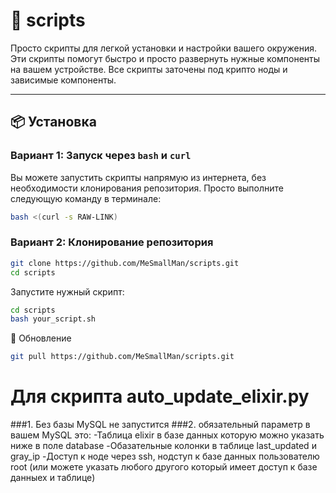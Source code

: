 # 🚀 scripts

Просто скрипты для легкой установки и настройки вашего окружения.  
Эти скрипты помогут быстро и просто развернуть нужные компоненты на вашем устройстве.
Все скрипты заточены под крипто ноды и зависимые компоненты.

---

## 📦 Установка

### Вариант 1: Запуск через `bash` и `curl`
Вы можете запустить скрипты напрямую из интернета, без необходимости клонирования репозитория. Просто выполните следующую команду в терминале:

```bash
bash <(curl -s RAW-LINK)
```

### Вариант 2: Клонирование репозитория

```bash
git clone https://github.com/MeSmallMan/scripts.git
cd scripts
```

Запустите нужный скрипт:
```bash
cd scripts
bash your_script.sh
```

🔄 Обновление
```bash
git pull https://github.com/MeSmallMan/scripts.git
```


# Для скрипта auto_update_elixir.py
###1. Без базы MySQL не запустится
###2. обязательный параметр в вашем MySQL это:
  -Таблица elixir в базе данных которую можно указать ниже в поле database
  -Обазательные колонки в таблице last_updated и gray_ip
  -Доступ к ноде через ssh, нодступ к базе данных пользователю root (или можете указать любого другого который имеет доступ к базе данныех и таблице)
